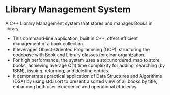 # Library Management System
A C++ Library Management system that stores and manages Books in library,
 * This command-line application, built in C++, offers efficient management of a book collection.
 * It leverages Object-Oriented Programming (OOP), structuring the codebase with Book and Library classes for clear organization.
 * For high performance, the system uses a std::unordered_map to store books, achieving average O(1) time complexity for adding, searching (by ISBN), issuing, returning, and deleting entries.
 * It demonstrates practical application of Data Structures and Algorithms (DSA) by using std::sort to present a sorted view of all books by title, enhancing both user experience and operational efficiency.

